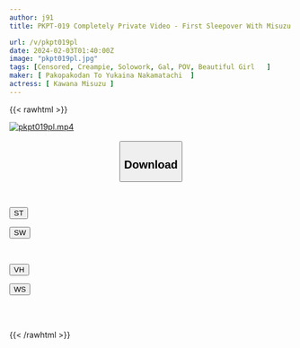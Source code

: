 ```yaml
---
author: j91
title: PKPT-019 Completely Private Video - First Sleepover With Misuzu Kawana, The Only Erotic And Cute Blonde

url: /v/pkpt019pl
date: 2024-02-03T01:40:00Z
image: "pkpt019pl.jpg"
tags: [Censored, Creampie, Solowork, Gal, POV, Beautiful Girl	]
maker: [ Pakopakodan To Yukaina Nakamatachi  ]
actress: [ Kawana Misuzu ]
---
```



{{< rawhtml >}}

<div class="video" data-videoid="aRqa1remxzcxGLR">
    <a href="javascript:;">
        <img src="/v/pkpt019pl/pkpt019pl.jpg" width="WIDTH" height="HEIGHT" alt="pkpt019pl.mp4" loading="lazy">
    </a>
</div>

<script type="text/javascript" src="https://j91.asia/asset/on-demand-st.js"></script>

<br>
  <link rel="stylesheet" href="https://j91.asia/asset/bs5.css">
  
  <center>
  <button class="btn btn-primary" type="button" data-bs-toggle="collapse" data-bs-target=".multi-collapse" aria-expanded="false" aria-controls="multiCollapseExample1 multiCollapseExample2"><h2>Download</h2></button></center>
</p>
<div class="row">
  <div class="col">
    <div class="collapse multi-collapse" id="multiCollapseExample1">
      <div class="card card-body">
	      	      <br>
<div class="buttons">  
<p><a href="https://streamtape.to/v/aRqa1remxzcxGLR" target="_blank"><button class="btn-hover color-3"><i class="fa fa-download"></i> ST</button></a></p>
<p><a href="https://flaswish.com/v0qkjpebot34" target="_blank"><button class="btn-hover color-2"><i class="fa fa-download"></i> SW</button></a></p></div>
    </div>
  </div>
</div>
  <div class="col">
    <div class="collapse multi-collapse" id="multiCollapseExample2">
      <div class="card card-body">
	      <br>
<div class="buttons">
<p><a href="javascript:;" target="_blank"><button class="btn-hover color-9"><i class="fa fa-download"></i> VH</button></a></p>
<p><a href="javascript:;" target="_blank"><button class="btn-hover color-8"><i class="fa fa-download"></i> WS</button></a></p></div>
<br><br>
      </div>
    </div>
  </div>
</div>

{{< /rawhtml >}}